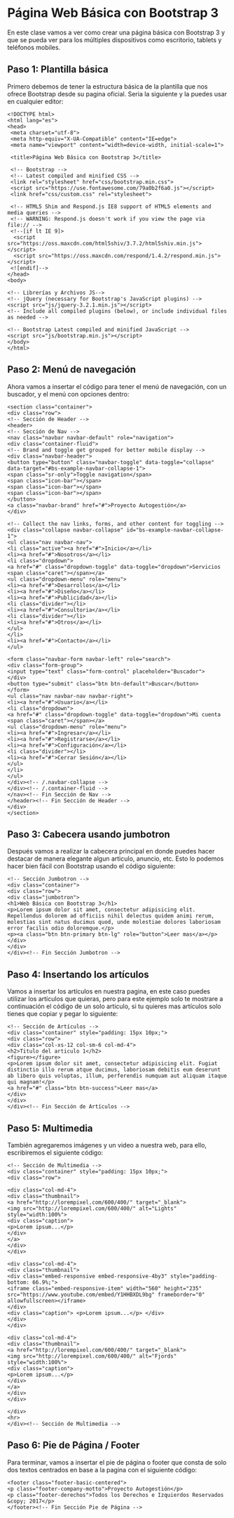 Página Web Básica con Bootstrap 3
==========

En este clase vamos a ver como crear una página básica con Bootstrap 3 y que se pueda ver para los múltiples dispositivos como escritorio, tablets y teléfonos mobiles.


Paso 1: Plantilla básica
--------------------

Primero debemos de tener la estructura básica de la plantilla que nos ofrece Bootstrap desde su pagina oficial. Seria la siguiente y la puedes usar en cualquier editor:

```
<!DOCTYPE html>
<html lang="es">
<head>
 <meta charset="utf-8">
 <meta http-equiv="X-UA-Compatible" content="IE=edge">
 <meta name="viewport" content="width=device-width, initial-scale=1">

 <title>Página Web Básica con Bootstrap 3</title>

 <!-- Bootstrap -->
 <!-- Latest compiled and minified CSS -->
 <link rel="stylesheet" href="css/bootstrap.min.css">
 <script src="https://use.fontawesome.com/79a0b2f6a0.js"></script>
 <link href="css/custom.css" rel="stylesheet">

 <!-- HTML5 Shim and Respond.js IE8 support of HTML5 elements and media queries -->
 <!-- WARNING: Respond.js doesn't work if you view the page via file:// -->
 <!--[if lt IE 9]>
  <script src="https://oss.maxcdn.com/html5shiv/3.7.2/html5shiv.min.js"></script>
  <script src="https://oss.maxcdn.com/respond/1.4.2/respond.min.js"></script>
 <![endif]-->
</head>
<body>

<!-- Librerías y Archivos JS-->
<!-- jQuery (necessary for Bootstrap's JavaScript plugins) -->
<script src="js/jquery-3.2.1.min.js"></script>
<!-- Include all compiled plugins (below), or include individual files as needed -->

<!-- Bootstrap Latest compiled and minified JavaScript -->
<script src="js/bootstrap.min.js"></script>
</body>
</html>
```

Paso 2: Menú de navegación
--------------------

Ahora vamos a insertar el código para tener el menú de navegación, con un buscador, y el menú con opciones dentro:

```
<section class="container">
<div class="row">
<!-- Sección de Header -->
<header>
<!-- Sección de Nav -->
<nav class="navbar navbar-default" role="navigation">
<div class="container-fluid">
<!-- Brand and toggle get grouped for better mobile display -->
<div class="navbar-header">
<button type="button" class="navbar-toggle" data-toggle="collapse" data-target="#bs-example-navbar-collapse-1">
<span class="sr-only">Toggle navigation</span>
<span class="icon-bar"></span>
<span class="icon-bar"></span>
<span class="icon-bar"></span>
</button>
<a class="navbar-brand" href="#">Proyecto Autogestión</a>
</div>

<!-- Collect the nav links, forms, and other content for toggling -->
<div class="collapse navbar-collapse" id="bs-example-navbar-collapse-1">
<ul class="nav navbar-nav">
<li class="active"><a href="#">Inicio</a></li>
<li><a href="#">Nosotros</a></li>
<li class="dropdown">
<a href="#" class="dropdown-toggle" data-toggle="dropdown">Servicios <span class="caret"></span></a>
<ul class="dropdown-menu" role="menu">
<li><a href="#">Desarrollos</a></li>
<li><a href="#">Diseño</a></li>
<li><a href="#">Publicidad</a></li>
<li class="divider"></li>
<li><a href="#">Consultoria</a></li>
<li class="divider"></li>
<li><a href="#">Otros</a></li>
</ul>
</li>
<li><a href="#">Contacto</a></li>
</ul>

<form class="navbar-form navbar-left" role="search">
<div class="form-group">
<input type="text" class="form-control" placeholder="Buscador">
</div>
<button type="submit" class="btn btn-default">Buscar</button>
</form>
<ul class="nav navbar-nav navbar-right">
<li><a href="#">Usuario</a></li>
<li class="dropdown">
<a href="#" class="dropdown-toggle" data-toggle="dropdown">Mi cuenta <span class="caret"></span></a>
<ul class="dropdown-menu" role="menu">
<li><a href="#">Ingresar</a></li>
<li><a href="#">Registrarse</a></li>
<li><a href="#">Configuración</a></li>
<li class="divider"></li>
<li><a href="#">Cerrar Sesión</a></li>
</ul>
</li>
</ul>
</div><!-- /.navbar-collapse -->
</div><!-- /.container-fluid -->
</nav><!-- Fin Sección de Nav -->
</header><!-- Fin Sección de Header -->
</div>
</section>
```

Paso 3: Cabecera usando jumbotron
--------------------

Después vamos a realizar la cabecera principal en donde puedes hacer destacar de manera elegante algun articulo, anuncio, etc. Esto lo podemos hacer bien fácil con Bootstrap usando el código siguiente:

```
<!-- Sección Jumbotron -->
<div class="container">
<div class="row">
<div class="jumbotron">
<h1>Web Básica con Bootstrap 3</h1>
<p>Lorem ipsum dolor sit amet, consectetur adipisicing elit. Repellendus dolorem ad officiis nihil delectus quidem animi rerum, molestias sint natus ducimus quod, unde molestiae dolores laboriosam error facilis odio doloremque.</p>
<p><a class="btn btn-primary btn-lg" role="button">Leer mas</a></p>
</div>
</div>
</div><!-- Fin Sección Jumbotron -->

```

Paso 4: Insertando los artículos
--------------------

Vamos a insertar los artículos en nuestra pagina, en este caso puedes utilizar los artículos que quieras, pero para este ejemplo solo te mostrare a continuación el código de un solo articulo, si tu quieres mas artículos solo tienes que copiar y pegar lo siguiente:

```
<!-- Sección de Artículos -->
<div class="container" style="padding: 15px 10px;">
<div class="row">
<div class="col-xs-12 col-sm-6 col-md-4">
<h2>Titulo del articulo 1</h2>
<figure></figure>
<p>Lorem ipsum dolor sit amet, consectetur adipisicing elit. Fugiat distinctio illo rerum atque ducimus, laboriosam debitis eum deserunt ab libero quis voluptas, illum, perferendis numquam aut aliquam itaque qui magnam!</p>
<a href="#" class="btn btn-success">Leer mas</a>
</div>
</div>
</div><!-- Fin Sección de Artículos -->
```

Paso 5: Multimedia
--------------------

También agregaremos imágenes y un video a nuestra web, para ello, escribiremos el siguiente código:

```
<!-- Sección de Multimedia -->
<div class="container" style="padding: 15px 10px;">
<div class="row">

<div class="col-md-4">
<div class="thumbnail">
<a href="http://lorempixel.com/600/400/" target="_blank">
<img src="http://lorempixel.com/600/400/" alt="Lights" style="width:100%">
<div class="caption">
<p>Lorem ipsum...</p>
</div>
</a>
</div>
</div>

<div class="col-md-4">
<div class="thumbnail">
<div class="embed-responsive embed-responsive-4by3" style="padding-bottom: 66.9%;">
<iframe class="embed-responsive-item" width="560" height="235" src="https://www.youtube.com/embed/Y1HHBXDL9bg" frameborder="0" allowfullscreen></iframe>
</div>
<div class="caption"> <p>Lorem ipsum...</p> </div>
</div>
</div>

<div class="col-md-4">
<div class="thumbnail">
<a href="http://lorempixel.com/600/400/" target="_blank">
<img src="http://lorempixel.com/600/400/" alt="Fjords" style="width:100%">
<div class="caption">
<p>Lorem ipsum...</p>
</div>
</a>
</div>
</div>

</div>
<hr>
</div><!-- Sección de Multimedia -->
```

Paso 6: Pie de Página / Footer
--------------------

Para terminar, vamos a insertar el pie de página o footer que consta de solo dos textos centrados en base a la pagina con el siguiente código:

```
<footer class="footer-basic-centered">
<p class="footer-company-motto">Proyecto Autogestión</p>
<p class="footer-derechos">Todos los Derechos e Izquierdos Reservados &copy; 2017</p>
</footer><!-- Fin Sección Pie de Página -->
```
